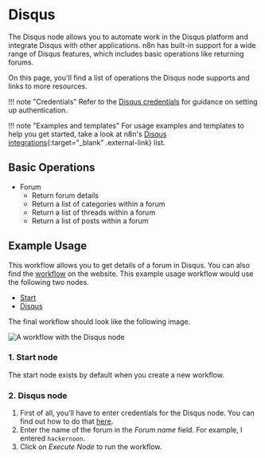 # Disqus

The Disqus node allows you to automate work in the Disqus platform and integrate Disqus with other applications. n8n has built-in support for a wide range of Disqus features, which includes basic operations like returning forums.

On this page, you'll find a list of operations the Disqus node supports and links to more resources.

!!! note "Credentials"
    Refer to the [Disqus credentials](https://docs.n8n.io/integrations/builtin/credentials/disqus/) for guidance on setting up authentication. 

!!! note "Examples and templates"
    For usage examples and templates to help you get started, take a look at n8n's [Disqus integrations](https://n8n.io/integrations/disqus/){:target="_blank" .external-link} list.


## Basic Operations

* Forum
    * Return forum details
    * Return a list of categories within a forum
    * Return a list of threads within a forum
    * Return a list of posts within a forum

## Example Usage

This workflow allows you to get details of a forum in Disqus. You can also find the [workflow](https://n8n.io/workflows/493) on the website. This example usage workflow would use the following two nodes.
- [Start](/integrations/builtin/core-nodes/n8n-nodes-base.start/)
- [Disqus]()

The final workflow should look like the following image.

![A workflow with the Disqus node](/_images/integrations/builtin/app-nodes/disqus/workflow.png)

### 1. Start node

The start node exists by default when you create a new workflow.

### 2. Disqus node

1. First of all, you'll have to enter credentials for the Disqus node. You can find out how to do that [here](/integrations/builtin/credentials/disqus/).
2. Enter the name of the forum in the *Forum name* field. For example, I entered `hackernoon`.
3. Click on *Execute Node* to run the workflow.
